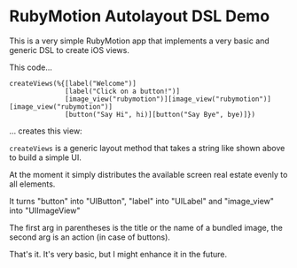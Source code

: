 # RubyMotion Autolayout DSL Demo

This is a very simple RubyMotion app that implements a very basic and generic DSL to create iOS views.

This code...

    createViews(%{[label("Welcome")]
                  [label("Click on a button!")]
                  [image_view("rubymotion")][image_view("rubymotion")][image_view("rubymotion")]
                  [button("Say Hi", hi)][button("Say Bye", bye)]})    

… creates this view:

`createViews` is a generic layout method that takes a string like shown above to build a simple UI. 

At the moment it simply distributes the available screen real estate evenly to all elements.

It turns "button" into "UIButton", "label" into "UILabel" and "image_view" into "UIImageView"

The first arg in parentheses is the title or the name of a bundled image, the second arg is an action (in case of buttons).

That's it. It's very basic, but I might enhance it in the future.
